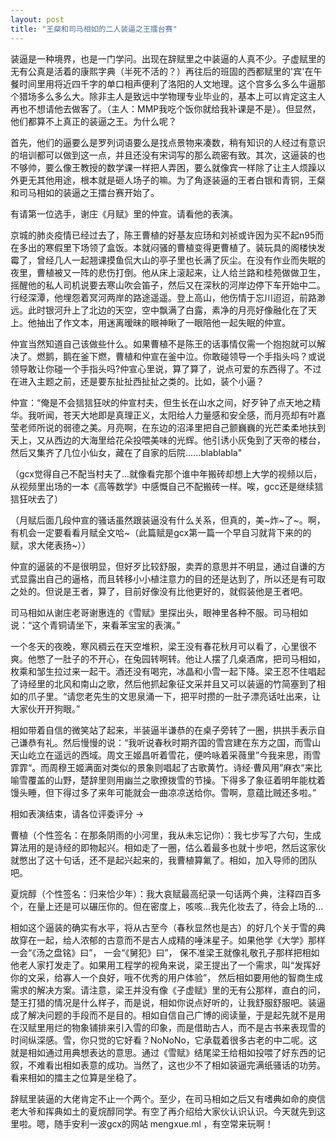 ```yaml
---
layout: post
title: "王粲和司马相如的二人装逼之王擂台赛"
---
```


装逼是一种境界，也是一门学问。出现在辞赋里之中装逼的人真不少。子虚赋里的无有公真是活着的康熙字典（半死不活的？）再往后的班固的西都赋里的'宾'在午餐时间里用将近四千字的单口相声便利了洛阳的人文地理。这个宫多么多么牛逼那个猎场多么多么大。除非主人是致远中学物理专业毕业的，基本上可以肯定这主人再也不想请他去做客了。（主人：MMP我吃个饭你就给我补课是不是）。但显然，他们都算不上真正的装逼之王。为什么呢？

首先，他们的逼要么是罗列词语要么是找点景物来凑数，稍有知识的人经过有意识的培训都可以做到这一点，并且还没有宋词写的那么疏密有致。其次，这逼装的也不够帅，要么像王教授的数学课一样把人弄困，要么就像宾一样除了让主人烦躁以外更无其他用途，根本就是砸人场子的嘛。为了角逐装逼的王者白银和青铜，王粲和司马相如的装逼之王擂台赛开始了。

有请第一位选手，谢庄《月赋》里的仲宣。请看他的表演。

京城的肺炎疫情已经过去了，陈王曹植的好基友应玚和刘祯或许因为买不起n95而在多出的寒假里下场领了盒饭。本就闷骚的曹植变得更曹植了。装玩具的阁楼快发霉了，曾经几人一起翘课摸鱼侃大山的亭子里也长满了灰尘。在没有作业而失眠的夜里，曹植被又一阵的悲伤打倒。他从床上滚起来，让人给兰路和桂苑做做卫生，摇醒他的私人司机说要去寒山吹会笛子，然后又在深秋的河岸边停下车开始中二。行经深潭，他埋怨着冥河两岸的路途遥遥。登上高山，他伤情于忘川迢迢，前路渺远。此时银河升上了北边的天空，空中飘满了白露，素净的月亮好像融化在了天上。他抽出了作文本，用迷离暧昧的眼神瞅了一眼陪他一起失眠的仲宣。

仲宣当然知道自己该做些什么。如果曹植不是陈王的话事情仅需一个抱抱就可以解决了。燃鹅，鹅在釜下燃，曹植和仲宣在釜中泣。你敢碰领导一个手指头吗？或说领导敢让你碰一个手指头吗?仲宣心里说，算了算了，说点可爱的东西得了。不过在进入主题之前，还是要东扯扯西扯扯之类的。比如，装个小逼？

仲宣：“俺是不会狺狺狂吠的仲宣村夫，但生长在山水之间，好歹钟了点天地之精华。我听闻，苍天大地即是真理正义，太阳给人力量感和安全感，而月亮却有叶嘉莹老师所说的弱德之美。月亮啊，在东边的沼泽里把自己颤巍巍的光芒柔柔地扶到天上，又从西边的大海里给花朵投喂美味的光辉。他引诱小灰兔到了天帝的楼台，然后又集齐了几位小仙女，藏在了自家的后院......blablabla"

（gcx觉得自己不配当村夫了...就像看完那个谁中年搬砖却想上大学的视频以后，从视频里出场的一本《高等数学》中感慨自己不配搬砖一样。唉，gcc还是继续狺狺狂吠去了）

（月赋后面几段仲宣的骚话虽然跟装逼没有什么关系，但真的，美~炸~了~。啊，有机会一定要看看月赋全文哈~（此篇赋是gcx第一篇一个早自习就背下来的的赋，求大佬表扬~））

仲宣的逼装的不是很明显，但好歹比较舒服，卖弄的意思并不明显，通过自谦的方式显露出自己的逼格，而且转移小小植注意力的目的还是达到了，所以还是有可取之处的。但说是王者，算了，目前好像没有比他更好的，就假装他是王者吧。

司马相如从谢庄老哥谢惠连的《雪赋》里探出头，眼神里各种不服。司马相如说：“这个青铜请坐下，来看苯宝宝的表演。”

一个冬天的夜晚，寒风稠云在天空堆积，梁王没有春花秋月可以看了，心里很不爽。他憋了一肚子的不开心，在兔园转啊转。他让人摆了几桌酒席，把司马相如，枚乘和邹生拉过来一起干。酒还没有喝完，冰晶和小雪一起下降。梁王忍不住唱起了诗经里的北风和南山之歌，然后他抓起象征文采并且又可以装逼的竹简塞到了相如的爪子里。“请您老先生的文思泉涌一下，把平时攒的一肚子漂亮话吐出来，让大家伙开开狗眼。”

相如带着自信的微笑站了起来，半装逼半谦恭的在桌子旁转了一圈，拱拱手表示自己谦恭有礼。然后慢慢的说：“我听说春秋时期齐国的雪宫建在东方之国，而雪山天山屹立在遥远的西域。周文王姬昌听着雪花，便吟咏着采薇里”今我来思，雨雪霏霏“。而周穆王姬满面对类似的景象则唱起了古歌黄竹。诗经·曹风用”麻衣“来比喻雪覆盖的山野，楚辞里则用幽兰之歌撩拨雪的节操。下得多了象征着明年能枕着馒头睡，但下得过多了来年可能就会一曲凉凉送给你。雪啊，意蕴比贼还多啦。”

相如表演结束，请各位评委评分  ->

曹植（个性签名：在那条阴雨的小河里，我从未忘记你）：我七步写了六句，生成算法用的是诗经的即物起兴。相如走了一圈，估么着最多也就十步吧，然后这家伙就憋出了这十句话，还不是起兴起来的，我曹植算氟了。相如，加入导师的团队吧。

夏烷醇（个性签名：归来恰少年）：我大哀赋最高纪录一句话两个典，注释四百多个，在量上还是可以碾压你的。但在密度上，咳咳...我先化妆去了，待会上场的...

相如这个逼装的确实有水平，将从古至今（春秋显然也是古）的好几个关于雪的典故穿在一起，给人浓郁的古意而不是古人成精的唾沫星子。如果他学《大学》那样一会“《汤之盘铭》曰”， 一会“《舅犯》曰”， 保不准梁王就像礼敬孔子那样把相如他老人家打发走了。如果用工程学的视角来说，梁王提出了一个需求，叫“发挥好你的文采，给寡人一个良好，哦不优秀的用户体验”， 然后相如要用他的智商生成需求的解决方案。请注意，梁王并没有像《子虚赋》里的无有公那样，直白的问，楚王打猎的情况是什么样子，而是说，相如你说点好听的，让我舒服舒服吧。装逼成了解决问题的手段而不是目的。相如自信自己广博的阅读量，于是起先就不是用在汉赋里用烂的物象铺排来引入雪的印象，而是借助古人，而不是古书来表现雪的时间纵深感。雪，你只觉的它好看？NoNoNo，它承载着很多古老的中二呢。这就是相如通过用典想表达的意思。通过《雪赋》结尾梁王给相如投喂了好东西的记叙，不难看出相如表意的成功。当然了，这也少不了相如装逼完满纸骚话的功劳。看来相如的擂主之位算是坐稳了。

辞赋里装逼的大佬肯定不止一个两个。至少，在司马相如之后又有嗜典如命的庾信老大爷和挥典如土的夏烷醇同学。有空了再介绍给大家伙认识认识。今天就先到这里啦。嗯，随手安利一波gcx的网站 mengxue.ml ，有空常来玩啊！

